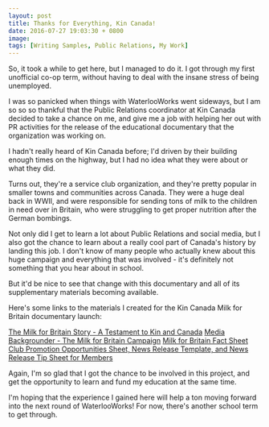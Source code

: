 ```yaml
---
layout: post
title: Thanks for Everything, Kin Canada!
date: 2016-07-27 19:03:30 + 0800
image:
tags: [Writing Samples, Public Relations, My Work]
---
```

So, it took a while to get here, but I managed to do it. I got through my first unofficial co-op term, without having to deal with the insane stress of being unemployed.

I was so panicked when things with WaterlooWorks went sideways, but I am so so so thankful that the Public Relations coordinator at Kin Canada decided to take a chance on me, and give me a job with helping her out with PR activities for the release of the educational documentary that the organization was working on.

I hadn't really heard of Kin Canada before; I'd driven by their building enough times on the highway, but I had no idea what they were about or what they did.

Turns out, they're a service club organization, and they're pretty popular in smaller towns and communities across Canada. They were a huge deal back in WWII, and were responsible for sending tons of milk to the children in need over in Britain, who were struggling to get proper nutrition after the German bombings.

Not only did I get to learn a lot about Public Relations and social media, but I also got the chance to learn about a really cool part of Canada's history by landing this job. I don't know of many people who actually knew about this huge campaign and everything that was involved - it's definitely not something that you hear about in school.

But it'd be nice to see that change with this documentary and all of its supplementary materials becoming available.

Here's some links to the materials I created for the Kin Canada Milk for Britain documentary launch:

[The Milk for Britain Story - A Testament to Kin and Canada](http://www.kincanada.ca/files/www/Milk_for_Britain/The_Milk_for_Britain_Story.pdf)
[Media Backgrounder - The Milk for Britain Campaign](http://www.kincanada.ca/files/www/Milk_for_Britain/Milk_for_Britain_-_Media_Backgrounder.pdf)
[Milk for Britain Fact Sheet](../assets/Milk_for_Britain_Fact_Sheet_-_Kin_Canada_20160729.pdf)
[Club Promotion Opportunities Sheet, News Release Template, and News Release Tip Sheet for Members](http://www.kincanada.ca/resource-library?parent_id=655)

Again, I'm so glad that I got the chance to be involved in this project, and get the opportunity to learn and fund my education at the same time.

I'm hoping that the experience I gained here will help a ton moving forward into the next round of WaterlooWorks! For now, there's another school term to get through. 
